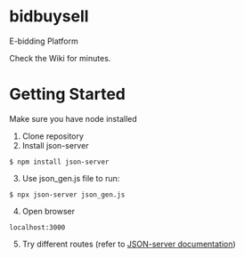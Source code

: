 # bidbuysell
E-bidding Platform

Check the Wiki for minutes.

# Getting Started
Make sure you have node installed
1. Clone repository
2. Install json-server
```
$ npm install json-server
```
3. Use json_gen.js file to run:
```
$ npx json-server json_gen.js
```
4. Open browser
```
localhost:3000
```
5. Try different routes (refer to [JSON-server documentation](https://github.com/typicode/json-server))
